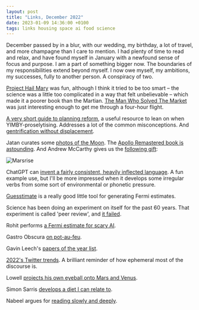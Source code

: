 ```yaml
---
layout: post
title: "Links, December 2022"
date: 2023-01-09 14:36:00 +0100
tags: links housing space ai food science
---
```


December passed by in a blur, with our wedding, my birthday, a lot of travel, and more champagne than I care to mention. I had plenty of time to read and relax, and have found myself in January with a newfound sense of focus and purpose. I am a part of something bigger now. The boundaries of my responsibilities extend beyond myself. I now owe myself, my ambitions, my successes, fully to another person. A conspiracy of two.

[Project Hail Mary](https://www.amazon.co.uk/Project-Hail-Mary-Andy-Weir/dp/0593135202) was fun, although I think it tried to be too smart – the science was a little too complicated in a way that felt unbelievable – which made it a poorer book than the Martian. [The Man Who Solved The Market](https://www.amazon.co.uk/Man-Who-Solved-Market-Revolution/dp/073521798X) was just interesting enough to get me through a four-hour flight.

[A very short guide to planning reform](https://www.centreforcities.org/publication/a-very-short-guide-to-planning-reform/), a useful resource to lean on when YIMBY-proselytising. Addresses a lot of the common misconceptions. And [gentrification without displacement](https://stephenhoskins.notion.site/Pennington-K-2021-Does-Building-New-Housing-Cause-Displacement-The-Supply-and-Demand-Effects--505dfd143406488d956eaa59e2435dbb).

Jatan curates some [photos of the Moon](https://blog.jatan.space/p/lunasights). The [Apollo Remastered book is astounding](https://www.amazon.co.uk/Apollo-Remastered-Andy-Saunders/dp/024150869X). And Andrew McCarthy gives us the [following gift](https://twitter.com/AJamesMcCarthy/status/1600749501664612353):

![Marsrise](https://pbs.twimg.com/media/Fjb9bbBUAAAAgoH?format=jpg&name=4096x4096)

ChatGPT can [invent a fairly consistent, heavily inflected language](https://maximumeffort.substack.com/p/i-taught-chatgpt-to-invent-a-language). A fun example use, but I'll be more impressed when it develops some irregular verbs from some sort of environmental or phonetic pressure.

[Guesstimate](https://www.getguesstimate.com) is a really good little tool for generating Fermi estimates.

Science has been doing an experiment on itself for the past 60 years. That experiment is called 'peer review', and [it failed](https://experimentalhistory.substack.com/p/the-rise-and-fall-of-peer-review).

Rohit performs [a Fermi estimate for scary AI](https://www.strangeloopcanon.com/p/agi-strange-equation).

Gastro Obscura [on pot-au-feu](https://www.atlasobscura.com/articles/perpetual-broth).

Gavin Leech's [papers of the year list](https://twitter.com/g_leech_/status/1607313892644122626).

[2022's Twitter trends](https://twitter.com/LlamaInaTux/status/1607392231119360007). A brilliant reminder of how ephemeral most of the discourse is.

Lowell [projects his own eyeball onto Mars and Venus](https://twitter.com/lucafrighetti/status/1607758734306193409).

Simon Sarris [develops a diet I can relate to](https://simonsarris.substack.com/p/how-to-cook-for-odysseus).

Nabeel argues for [reading slowly and deeply](https://twitter.com/nabeelqu/status/1608874209375313920).
